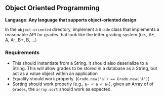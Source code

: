 
## Object Oriented Programming

**Language: Any language that supports object-oriented design**

In the `object-oriented` directory, implement a `Grade` class that implements a
reasonable API for grades that look like the letter grading system (i.e., A+, A,
A-, B+, B, ...)

### Requirements

  - This should instantiate from a String. It should also deserialize to a
    String. This will allow grades to be stored in a database as a String,
    but act as a value object within an application
  - Equality should work properly. (`Grade.new('a') == Grade.new('A')`)
  - Sorting should work properly (e.g., `a- < a < a+`), given an Array of
    of `Grades`, the `array.sort` should work as expected.
